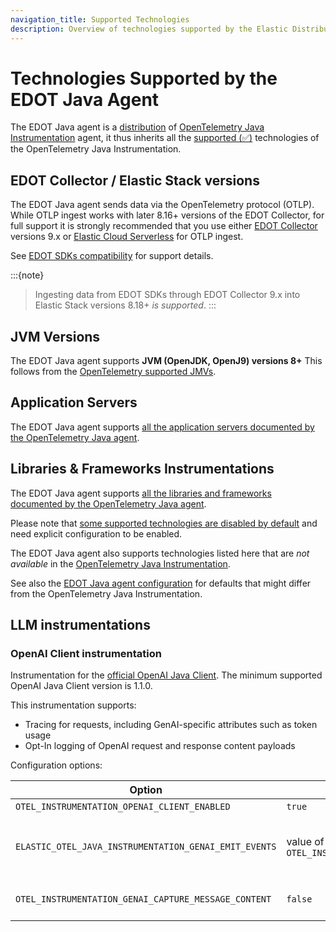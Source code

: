 ```yaml
---
navigation_title: Supported Technologies
description: Overview of technologies supported by the Elastic Distribution of OpenTelemetry (EDOT) Java Agent, including JVM versions, application servers, frameworks, and LLM instrumentations.
---
```

# Technologies Supported by the EDOT Java Agent

The EDOT Java agent is a [distribution](https://opentelemetry.io/docs/concepts/distributions/) of
[OpenTelemetry Java Instrumentation](https://github.com/open-telemetry/opentelemetry-java-instrumentation) agent, it thus
inherits all the [supported (✅)](../../compatibility/nomenclature#compatibility--support-nomenclature) technologies of the OpenTelemetry Java Instrumentation.

## EDOT Collector / Elastic Stack versions

The EDOT Java agent sends data via the OpenTelemetry protocol (OTLP). While OTLP ingest works with later 8.16+ versions of the EDOT Collector, for full support it is strongly recommended that you use either [EDOT Collector](../../edot-collector/) versions 9.x or [Elastic Cloud Serverless](https://www.elastic.co/guide/en/serverless/current/intro.html) for OTLP ingest.

See [EDOT SDKs compatibility](../../compatibility/sdks) for support details.

:::{note}
> Ingesting data from EDOT SDKs through EDOT Collector 9.x into Elastic Stack versions 8.18+ *is supported*.
:::

## JVM Versions

The EDOT Java agent supports **JVM (OpenJDK, OpenJ9) versions 8+**
This follows from the [OpenTelemetry supported JMVs](https://github.com/open-telemetry/opentelemetry-java-instrumentation/blob/main/docs/supported-libraries.md#jvms-and-operating-systems).

## Application Servers

The EDOT Java agent supports [all the application servers documented by the OpenTelemetry Java agent](https://github.com/open-telemetry/opentelemetry-java-instrumentation/blob/main/docs/supported-libraries.md#application-servers).

## Libraries & Frameworks Instrumentations

The EDOT Java agent supports [all the libraries and frameworks documented by the OpenTelemetry Java agent](https://github.com/open-telemetry/opentelemetry-java-instrumentation/blob/main/docs/supported-libraries.md#libraries--frameworks).

Please note that [some supported technologies are disabled by default](https://github.com/open-telemetry/opentelemetry-java-instrumentation/blob/main/docs/supported-libraries.md#disabled-instrumentations)
and need explicit configuration to be enabled.

The EDOT Java agent also supports technologies listed here that are _not available_ in the [OpenTelemetry Java Instrumentation](https://github.com/open-telemetry/opentelemetry-java-instrumentation).

See also the [EDOT Java agent configuration](./configuration#configuration-options) for defaults that might differ from the OpenTelemetry Java Instrumentation.

## LLM instrumentations

### OpenAI Client instrumentation

Instrumentation for the [official OpenAI Java Client](https://github.com/openai/openai-java).
The minimum supported OpenAI Java Client version is 1.1.0.

This instrumentation supports:

* Tracing for requests, including GenAI-specific attributes such as token usage
* Opt-In logging of OpenAI request and response content payloads

Configuration options:

| Option                                                | default                                                       | description                                                                                                                                                                                                                                                                      |
|-------------------------------------------------------|---------------------------------------------------------------|:---------------------------------------------------------------------------------------------------------------------------------------------------------------------------------------------------------------------------------------------------------------------------------|
| `OTEL_INSTRUMENTATION_OPENAI_CLIENT_ENABLED`          | `true`                                                        | enables or disable OpenAI instrumentation                                                                                                                                                                                                                                        |
| `ELASTIC_OTEL_JAVA_INSTRUMENTATION_GENAI_EMIT_EVENTS` | value of `OTEL_INSTRUMENTATION_GENAI_CAPTURE_MESSAGE_CONTENT` | If set to `true`, the agent will generate log events for OpenAI requests and responses. Potentially sensitive content will only be included if `OTEL_INSTRUMENTATION_GENAI_CAPTURE_MESSAGE_CONTENT` is `true`                                                                    |
| `OTEL_INSTRUMENTATION_GENAI_CAPTURE_MESSAGE_CONTENT`  | `false`                                                       | If set to `true`, enables the capturing of OpenAI request and response content in the log events outputted by the agent.                                                                                                                                                       ↪ |
